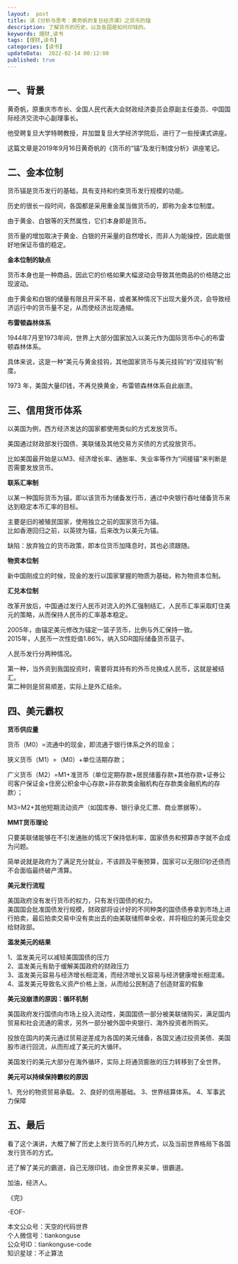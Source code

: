 ```yaml
---   
layout:  post  
title: 读《分析与思考：黄奇帆的复旦经济课》之货币的锚  
description: 了解货币的历史，以及各国是如何印钱的。  
keywords: 理财,读书  
tags: [理财,读书]    
categories: [读书]  
updateData:  2022-02-14 00:12:00  
published: true  
---  
```


## 一、背景  


黄奇帆，原重庆市市长、全国人民代表大会财政经济委员会原副主任委员、中国国际经济交流中心副理事长。  


他受聘复旦大学特聘教授，并加盟复旦大学经济学院后，进行了一些授课式讲座。  



这篇文章是2019年9月16日黄奇帆的《货币的“锚”及发行制度分析》讲座笔记。  


## 二、金本位制  


货币锚是货币发行的基础，具有支持和约束货币发行规模的功能。  


历史的很长一段时间，各国都是采用重金属当做货币的，即称为金本位制度。  



由于黄金、白银等的天然属性，它们本身即是货币。  


货币量的增加取决于黄金、白银的开采量的自然增长，而非人为能操控，因此能很好地保证币值的稳定。  


**金本位制的缺点**  


货币本身也是一种商品，因此它的价格如果大幅波动会导致其他商品的价格随之出现波动。  


由于黄金和白银的储量有限且开采不易，或者某种情况下出现大量外流，会导致经济运行中的货币量不足，从而使经济出现通缩。  


**布雷顿森林体系**  


1944年7月至1973年间，世界上大部分国家加入以美元作为国际货币中心的布雷顿森林体系。  


具体来说，这是一种“美元与黄金挂钩，其他国家货币与美元挂钩”的“双挂钩”制度。  


1973 年，美国大量印钱，不再兑换黄金，布雷顿森林体系自此崩溃。  



## 三、信用货币体系 


以美国为例，西方经济发达的国家都使用类似的方式发放货币。  


美国通过财政部发行国债、美联储及其他交易方买债的方式投放货币。  


比如美国最开始是以M3、经济增长率、通胀率、失业率等作为“间接锚”来判断是否需要发放货币。    


**联系汇率制**  


以某一种国际货币为锚，即以该货币为储备发行币，通过中央银行吞吐储备货币来达到稳定本币汇率的目标。



主要是旧的被殖民国家，使用独立之前的国家货币为锚。  
比如香港回归之前，以英镑为锚，后来改为以美元为锚。  


缺陷：放弃独立的货币政策，即本位货币加降息时，其也必须跟随。  


**物资本位制**  


新中国刚成立的时候，现金的发行以国家掌握的物质为基础，称为物资本位制。  


**汇兑本位制**  


改革开放后，中国通过发行人民币对流入的外汇强制结汇，人民币汇率采取盯住美元的策略，从而保持人民币的汇率基本稳定。


2005年，由锚定美元修改为锚定一篮子货币，比例与外汇保持一致。  
2015年，人民币一次性贬值1.86%，纳入SDR国际储备货币篮子。  


人民币发行分两种情况。  


第一种，当外资到我国投资时，需要将其持有的外币兑换成人民币，这就是被结汇。  
第二种则是贸易顺差，实际上是外汇结余。  





## 四、美元霸权  


**货币供应量**  


货币（M0）=流通中的现金，即流通于银行体系之外的现金；  


狭义货币（M1）=（M0）+单位活期存款；  


广义货币（M2）=M1+准货币（单位定期存款+居民储蓄存款+其他存款+证券公司客户保证金+住房公积金中心存款+非存款类金融机构在存款类金融机构的存款）；  


M3=M2+其他短期流动资产（如国库券、银行承兑汇票、商业票据等）。  



**MMT货币理论**  


只要美联储能够在不引发通胀的情况下保持低利率，国家债务和预算赤字就不会成为问题。  


简单说就是政府为了满足充分就业，不该顾及平衡预算，国家可以无限印钞还债而不会面临最终破产清算。  


**美元发行流程**  


美国政府没有发行货币的权力，只有发行国债的权力。  
美国国会批准国债发行规模，财政部将设计好的不同种类的国债债券拿到市场上进行拍卖，最后拍卖交易中没有卖出去的由美联储照单全收，并将相应的美元现金交给财政部。  


**滥发美元的结果**  


1、滥发美元可以减轻美国国债的压力  
2、滥发美元有助于缓解美国政府的财政压力  
3、滥发美元容易与经济增长相混淆，而经济增长又容易与经济健康增长相混淆。  
4、滥发美元导致名义资产价格上涨，从而给公民制造了创造财富的假象  


**美元没崩溃的原因：循环机制**  


美国政府发行国债向市场上投入流动性，美国国债一部分被美联储购买，满足国内贸易和社会流通的需求，另外一部分被外国中央银行、海外投资者所购买。  


投放在国内的美元通过贸易逆差成为各国的美元储备，各国又通过投资美债、美国股市进行回流，从而形成了美元的大循环。  


美国发行的美元大部分在海外循环，实际上将通货膨胀的压力转移到了全世界。  


**美元可以持续保持霸权的原因**  


1、充分的物资贸易承载。
2、良好的信用基础。
3、世界结算体系。
4、军事武力保障  


## 五、最后  


看了这个演讲，大概了解了历史上发行货币的几种方式，以及当前世界格局下各国发行货币的方式。  


还了解了美元的霸道，自己无限印钱，由全世界来买单，很霸道。  




加油，经济人。  


《完》      


-EOF-    



本文公众号：天空的代码世界    
个人微信号：tiankonguse  
公众号ID：tiankonguse-code  
知识星球：不止算法  

